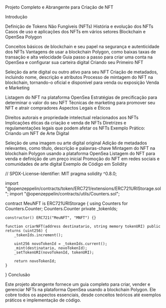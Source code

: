 Projeto Completo e Abrangente para Criação de NFT

Introdução

Definição de Tokens Não Fungíveis (NFTs)
História e evolução dos NFTs
Casos de uso e aplicações dos NFTs em vários setores
Blockchain e OpenSea Polygon

Conceitos básicos de blockchain e seu papel na segurança e autenticidade dos NFTs
Vantagens de usar a blockchain Polygon, como baixas taxas de transação e alta velocidade
Guia passo a passo para criar uma conta na OpenSea e configurar sua carteira digital
Criando seu Primeiro NFT

Seleção da arte digital ou outro ativo para seu NFT
Criação de metadados, incluindo nome, descrição e atributos
Processo de mintagem do NFT na blockchain, tornando-o oficial e disponível para venda ou exposição
Venda e Marketing

Listagem do NFT na plataforma OpenSea
Estratégias de precificação para determinar o valor do seu NFT
Técnicas de marketing para promover seu NFT e atrair compradores
Aspectos Legais e Éticos

Direitos autorais e propriedade intelectual relacionados aos NFTs
Implicações éticas da criação e venda de NFTs
Diretrizes e regulamentações legais que podem afetar os NFTs
Exemplo Prático: Criando um NFT de Arte Digital

Seleção de uma imagem ou arte digital original
Adição de metadados relevantes, como título, descrição e palavras-chave
Mintagem do NFT na blockchain Polygon usando a plataforma OpenSea
Listagem do NFT para venda e definição de um preço inicial
Promoção do NFT em redes sociais e comunidades de arte digital
Exemplo de Código em Solidity

// SPDX-License-Identifier: MIT
pragma solidity ^0.8.0;

import "@openzeppelin/contracts/token/ERC721/extensions/ERC721URIStorage.sol";
import "@openzeppelin/contracts/utils/Counters.sol";

contract MeuNFT is ERC721URIStorage {
    using Counters for Counters.Counter;
    Counters.Counter private _tokenIds;

    constructor() ERC721("MeuNFT", "MNFT") {}

    function criarNFT(address destinatario, string memory tokenURI) public returns (uint256) {
        _tokenIds.increment();

        uint256 novoTokenId = _tokenIds.current();
        _mint(destinatario, novoTokenId);
        _setTokenURI(novoTokenId, tokenURI);

        return novoTokenId;
    }
}
Conclusão

Este projeto abrangente fornece um guia completo para criar, vender e gerenciar NFTs na plataforma OpenSea usando a blockchain Polygon. Ele cobre todos os aspectos essenciais, desde conceitos teóricos até exemplos práticos e implementação de código.

